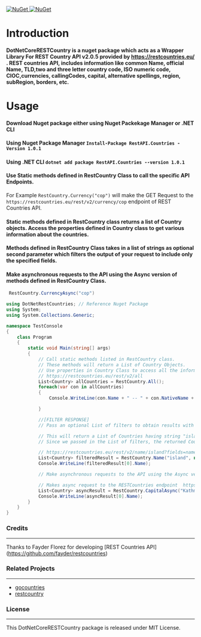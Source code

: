 

[![NuGet](https://img.shields.io/nuget/dt/RestAPI.Countries.svg)  ![NuGet](https://img.shields.io/nuget/v/RestAPI.Countries.svg)](https://www.nuget.org/packages/RestAPI.Countries/) 

# Introduction
#### DotNetCoreRESTCountry is a nuget package which acts as a Wrapper Library For REST Country API v2.0.5 provided by https://restcountries.eu/ . REST countries API, includes information like common Name, official Name, TLD,two and three letter country code, ISO numeric code, CIOC,currencies, callingCodes, capital, alternative spellings, region, subRegion, borders, etc.

# Usage

#### Download Nuget package either using Nuget Packekage Manager or .NET CLI
#### Using Nuget Package Manager `Install-Package RestAPI.Countries -Version 1.0.1	` 
#### Using .NET CLI `dotnet add package RestAPI.Countries --version 1.0.1	`

#### Use Static methods defined in RestCountry Class to call the specific API Endpoints.
For Example ```RestCountry.Currency("cop")``` will make the GET Request to the  ```https://restcountries.eu/rest/v2/currency/cop``` endpoint of REST Countries API. 

#### Static methods defined in RestCountry class returns a list of Country objects. Access the properties defined in Country class to get various information about the countries. 

#### Methods defined in RestCountry Class takes in a list of strings as optional second parameter which filters the output of your request to include only the specified fields.

#### Make asynchronous requests to the API using the Async version of methods defined in RestCountry Class.
```C#
 RestCountry.CurrencyAsync("cop")
 ```

```C#
using DotNetRestCountries; // Reference Nuget Package
using System;
using System.Collections.Generic;

namespace TestConsole
{
    class Program
    {
        static void Main(string[] args)
        {
            // Call static methods listed in RestCountry class. 
            // These methods will return a List of Country Objects. 
	        // Use properties in Country Class to access all the informations like name, capital, calling codes, etc. for a given country
            // https://restcountries.eu/rest/v2/all 
            List<Country> allCountries = RestCountry.All();
            foreach(var con in allCountries)
            {
                Console.WriteLine(con.Name + " -- " + con.NativeName + " -- " + con.TopLevelDomain );

            }

            //[FILTER RESPONSE] 
            // Pass an optional List of filters to obtain results with only the specified properties for countries

            // This will return a List of Countries having string "island" in their name. 
	        // Since we passed in the List of filters, the returned Country objects will only have values for Name and Capital Properties.

            // https://restcountries.eu/rest/v2/name/island?fields=name;capital
            List<Country> filteredResult = RestCountry.Name("island", new List<string> { Filters.Name, Filters.Capital });
            Console.WriteLine(filteredResult[0].Name);

            // Make asynchronous requests to the API using the Async version of methods defined in RestCountry Class.

            // Makes async request to the RESTCountries endpoint  https://restcountries.eu/rest/v2/capital/kathmandu
            List<Country> asyncResult = RestCountry.CapitalAsync("Kathmandu");
            Console.WriteLine(asyncResult[0].Name);
        }
    }
}

```

### Credits
***
Thanks to Fayder Florez for developing [REST Countries API] (https://github.com/fayder/restcountries)


### Related Projects
***
+ [gocountries](https://github.com/alediaferia/gocountries)
+ [restcountry](https://github.com/davidesantangelo/restcountry)

### License
***
This DotNetCoreRESTCountry package is released under MIT License.
